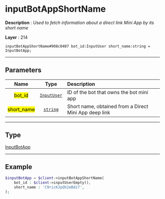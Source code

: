 # inputBotAppShortName

**Description** : *Used to fetch information about a direct link Mini App by its short name*

**Layer** : 214

```tl
inputBotAppShortName#908c0407 bot_id:InputUser short_name:string = InputBotApp;
```

---

## Parameters

| Name | Type | Description |
| :---: | :---: | :--- |
| <mark>bot_id</mark> | [`InputUser`](type/InputUser) | ID of the bot that owns the bot mini app |
| <mark>short_name</mark> | [`string`](type/string) | Short name, obtained from a Direct Mini App deep link |

---

## Type

[InputBotApp](type/InputBotApp)

---

## Example

```php
$inputBotApp = $client->inputBotAppShortName(
	bot_id : $client->inputUserEmpty(),
	short_name : 'C9ricKJpQh2eBdz7',
);
```
